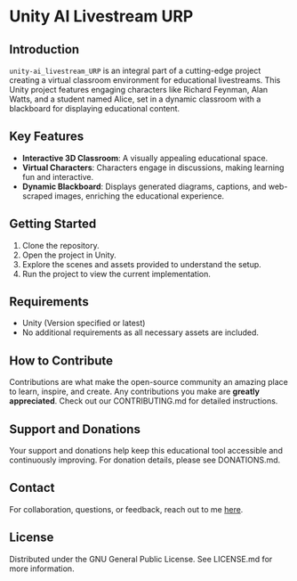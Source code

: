 # Unity AI Livestream URP

## Introduction
`unity-ai_livestream_URP` is an integral part of a cutting-edge project creating a virtual classroom environment for educational livestreams. This Unity project features engaging characters like Richard Feynman, Alan Watts, and a student named Alice, set in a dynamic classroom with a blackboard for displaying educational content.

## Key Features
- **Interactive 3D Classroom**: A visually appealing educational space.
- **Virtual Characters**: Characters engage in discussions, making learning fun and interactive.
- **Dynamic Blackboard**: Displays generated diagrams, captions, and web-scraped images, enriching the educational experience.

## Getting Started
1. Clone the repository.
2. Open the project in Unity.
3. Explore the scenes and assets provided to understand the setup.
4. Run the project to view the current implementation.

## Requirements
- Unity (Version specified or latest)
- No additional requirements as all necessary assets are included.

## How to Contribute
Contributions are what make the open-source community an amazing place to learn, inspire, and create. Any contributions you make are **greatly appreciated**. Check out our CONTRIBUTING.md for detailed instructions.

## Support and Donations
Your support and donations help keep this educational tool accessible and continuously improving. For donation details, please see DONATIONS.md.

## Contact
For collaboration, questions, or feedback, reach out to me [here](https://github.com/Probst1nator).

## License
Distributed under the GNU General Public License. See LICENSE.md for more information.
